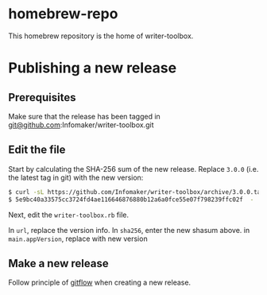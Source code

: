 # homebrew-repo
This homebrew repository is the home of writer-toolbox.

# Publishing a new release

## Prerequisites
Make sure that the release has been tagged in git@github.com:Infomaker/writer-toolbox.git

## Edit the file
Start by calculating the SHA-256 sum of the new release. Replace `3.0.0` (i.e. the latest tag in git) with the new version:

```bash
$ curl -sL https://github.com/Infomaker/writer-toolbox/archive/3.0.0.tar.gz | shasum -a 256
$ 5e9bc40a33575cc3724fd4ae116646876880b12a6a0fce55e07f798239ffc02f  -
```   

Next, edit the `writer-toolbox.rb` file.

In `url`, replace the version info.
In `sha256`, enter the new shasum above.
in `main.appVersion`, replace with new version

## Make a new release
Follow principle of [gitflow](https://www.atlassian.com/git/tutorials/comparing-workflows/gitflow-workflow) when creating a new release.
